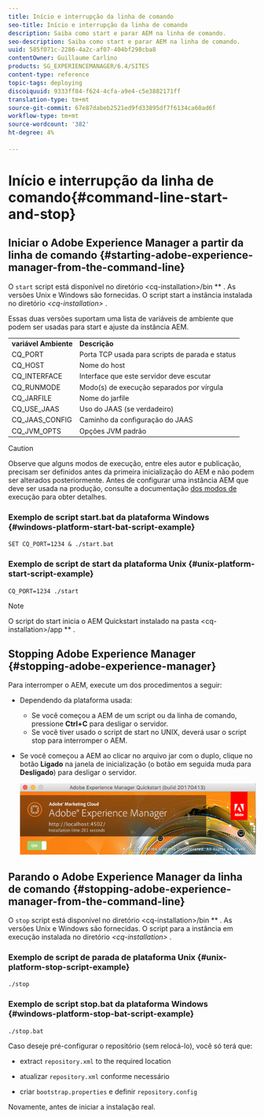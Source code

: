 ```yaml
---
title: Início e interrupção da linha de comando
seo-title: Início e interrupção da linha de comando
description: Saiba como start e parar AEM na linha de comando.
seo-description: Saiba como start e parar AEM na linha de comando.
uuid: 585f071c-2286-4a2c-af07-404bf298cba8
contentOwner: Guillaume Carlino
products: SG_EXPERIENCEMANAGER/6.4/SITES
content-type: reference
topic-tags: deploying
discoiquuid: 9333ff84-f624-4cfa-a9e4-c5e3882171ff
translation-type: tm+mt
source-git-commit: 67e87dabeb2521ed9fd33895df7f6134ca60ad6f
workflow-type: tm+mt
source-wordcount: '382'
ht-degree: 4%

---
```



# Início e interrupção da linha de comando{#command-line-start-and-stop}

## Iniciar o Adobe Experience Manager a partir da linha de comando {#starting-adobe-experience-manager-from-the-command-line}

O `start` script está disponível no diretório &lt;cq-installation>/bin ** . As versões Unix e Windows são fornecidas. O script start a instância instalada no diretório *&lt;cq-installation>* .

Essas duas versões suportam uma lista de variáveis de ambiente que podem ser usadas para start e ajuste da instância AEM.

<table> 
 <tbody> 
  <tr> 
   <td><strong>variável Ambiente </strong></td> 
   <td><strong>Descrição </strong></td> 
  </tr> 
  <tr> 
   <td>CQ_PORT</td> 
   <td>Porta TCP usada para scripts de parada e status<br /> </td> 
  </tr> 
  <tr> 
   <td>CQ_HOST</td> 
   <td>Nome do host<br /> </td> 
  </tr> 
  <tr> 
   <td>CQ_INTERFACE</td> 
   <td>Interface que este servidor deve escutar<br /> </td> 
  </tr> 
  <tr> 
   <td>CQ_RUNMODE</td> 
   <td>Modo(s) de execução separados por vírgula<br /> </td> 
  </tr> 
  <tr> 
   <td>CQ_JARFILE</td> 
   <td>Nome do jarfile<br /> </td> 
  </tr> 
  <tr> 
   <td>CQ_USE_JAAS</td> 
   <td>Uso do JAAS (se verdadeiro)<br /> </td> 
  </tr> 
  <tr> 
   <td>CQ_JAAS_CONFIG</td> 
   <td>Caminho da configuração do JAAS<br /> </td> 
  </tr> 
  <tr> 
   <td>CQ_JVM_OPTS</td> 
   <td>Opções JVM padrão<br /> </td> 
  </tr> 
 </tbody> 
</table>

>[!CAUTION]
>
>Observe que alguns modos de execução, entre eles autor e publicação, precisam ser definidos antes da primeira inicialização do AEM e não podem ser alterados posteriormente. Antes de configurar uma instância AEM que deve ser usada na produção, consulte a documentação [dos modos de](/help/sites-deploying/configure-runmodes.md) execução para obter detalhes.

### Exemplo de script start.bat da plataforma Windows {#windows-platform-start-bat-script-example}

```shell
SET CQ_PORT=1234 & ./start.bat
```

### Exemplo de script de start da plataforma Unix {#unix-platform-start-script-example}

```shell
CQ_PORT=1234 ./start
```

>[!NOTE]
>
>O script do start inicia o AEM Quickstart instalado na pasta &lt;cq-installation>/app ** .

## Stopping Adobe Experience Manager {#stopping-adobe-experience-manager}

Para interromper o AEM, execute um dos procedimentos a seguir:

* Dependendo da plataforma usada:

   * Se você começou a AEM de um script ou da linha de comando, pressione **Ctrl+C** para desligar o servidor.
   * Se você tiver usado o script de start no UNIX, deverá usar o script stop para interromper o AEM.

* Se você começou a AEM ao clicar no arquivo jar com o duplo, clique no botão **Ligado** na janela de inicialização (o botão em seguida muda para **Desligado**) para desligar o servidor.

   ![chlimage_1-63](assets/chlimage_1-63.png)

## Parando o Adobe Experience Manager da linha de comando {#stopping-adobe-experience-manager-from-the-command-line}

O `stop` script está disponível no diretório &lt;cq-installation>/bin ** . As versões Unix e Windows são fornecidas. O script para a instância em execução instalada no diretório *&lt;cq-installation>* .

### Exemplo de script de parada de plataforma Unix {#unix-platform-stop-script-example}

```shell
./stop
```

### Exemplo de script stop.bat da plataforma Windows {#windows-platform-stop-bat-script-example}

```shell
./stop.bat
```

Caso deseje pré-configurar o repositório (sem relocá-lo), você só terá que:

* extract `repository.xml` to the required location

* atualizar `repository.xml` conforme necessário

* criar `bootstrap.properties` e definir `repository.config`

Novamente, antes de iniciar a instalação real.
